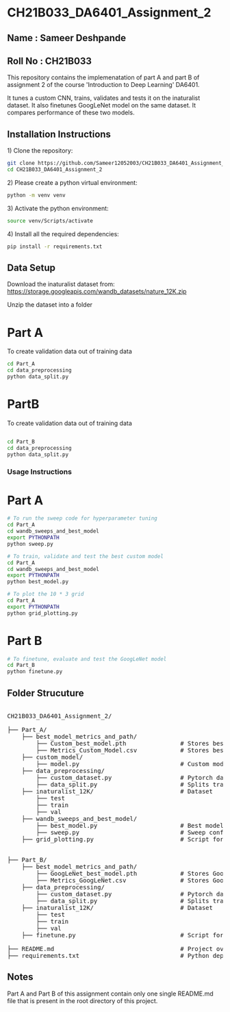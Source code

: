 # CH21B033_DA6401_Assignment_2

## Name : Sameer Deshpande

## Roll No : CH21B033

This repository contains the implemenatation of part A and part B of assignment 2 of the course 'Introduction to Deep Learning' DA6401.

It tunes a custom CNN, trains, validates and tests it on the inaturalist dataset. It also finetunes GoogLeNet model on the same dataset. It compares performance of these two models.


## Installation Instructions

1\) Clone the repository:
```bash
git clone https://github.com/Sameer12052003/CH21B033_DA6401_Assignment_2.git
cd CH21B033_DA6401_Assignment_2
```

2\) Please create a python virtual environment: 
```bash
python -m venv venv
```

3\) Activate the python environment:
```bash
source venv/Scripts/activate
```

4\) Install all the required dependencies:
```bash
pip install -r requirements.txt
```

## Data Setup

Download the inaturalist dataset from: https://storage.googleapis.com/wandb_datasets/nature_12K.zip

Unzip the dataset into a folder

# Part A
To create validation data out of training data

```bash
cd Part_A
cd data_preprocessing
python data_split.py
```

# PartB
To create validation data out of training data
```bash

cd Part_B
cd data_preprocessing
python data_split.py
```

### Usage Instructions

# Part A

```bash
# To run the sweep code for hyperparameter tuning
cd Part_A
cd wandb_sweeps_and_best_model
export PYTHONPATH
python sweep.py

# To train, validate and test the best custom model
cd Part_A
cd wandb_sweeps_and_best_model
export PYTHONPATH
python best_model.py

# To plot the 10 * 3 grid
cd Part_A
export PYTHONPATH
python grid_plotting.py
```

# Part B
```bash
# To finetune, evaluate and test the GoogLeNet model 
cd Part_B
python finetune.py
```


## Folder Strucuture
<pre> 
CH21B033_DA6401_Assignment_2/ 

├── Part_A/ 
    ├── best_model_metrics_and_path/ 
        ├── Custom_best_model.pth               # Stores best custom model's weights
        ├── Metrics_Custom_Model.csv            # Stores best custom model's performance
    ├── custom_model/
        ├── model.py                            # Custom model architecture code 
    ├── data_preprocessing/
        ├── custom_dataset.py                   # Pytorch dataset creation script 
        ├── data_split.py                       # Splits training data into validation data
    ├── inaturalist_12K/                        # Dataset 
        ├── test 
        ├── train
        ├── val
    ├── wandb_sweeps_and_best_model/ 
        ├── best_model.py                       # Best model training and validation
        ├── sweep.py                            # Sweep configs and best model tracking
    ├── grid_plotting.py                        # Script for plotting $10 \times 3$ grid 


├── Part_B/ 
    ├── best_model_metrics_and_path/ 
        ├── GoogLeNet_best_model.pth            # Stores GoogLeNet's weights
        ├── Metrics_GoogLeNet.csv               # Stores GoogLeNet's performance    
    ├── data_preprocessing/ 
        ├── custom_dataset.py                   # Pytorch dataset creation script 
        ├── data_split.py                       # Splits training data into validation data
    ├── inaturalist_12K/                        # Dataset 
        ├── test 
        ├── train
        ├── val    
    ├── finetune.py                             # Script for fine-tuning GoogLeNet model  
    
├── README.md                                   # Project overview and instructions 
├── requirements.txt                            # Python dependencies </pre> 

## Notes

Part A and Part B of this assignment contain only one single README.md file that is present in the root directory of this project.